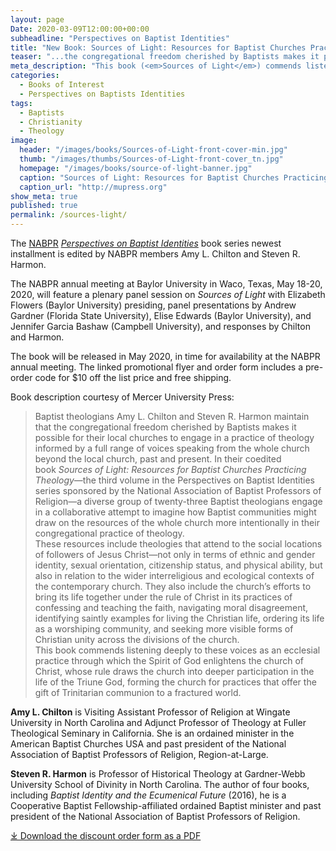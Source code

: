 ```yaml
---
layout: page
Date: 2020-03-09T12:00:00+00:00
subheadline: "Perspectives on Baptist Identities"
title: "New Book: Sources of Light: Resources for Baptist Churches Practicing Theology"
teaser: "...the congregational freedom cherished by Baptists makes it possible for their local churches to engage in a practice of theology informed by a full range of voices speaking from the whole church beyond the local church, past and present."
meta_description: "This book (<em>Sources of Light</em>) commends listening deeply to these voices as an ecclesial practice through which the Spirit of God enlightens the church of Christ, whose rule draws the church into deeper participation in the life of the Triune God, forming the church for practices that offer the gift of Trinitarian communion to a fractured world."
categories:
  - Books of Interest
  - Perspectives on Baptists Identities
tags:
  - Baptists
  - Christianity
  - Theology
image:
  header: "/images/books/Sources-of-Light-front-cover-min.jpg"
  thumb: "/images/thumbs/Sources-of-Light-front-cover_tn.jpg"
  homepage: "/images/books/source-of-light-banner.jpg"
  caption: "Sources of Light: Resources for Baptist Churches Practicing Theology, book cover"
  caption_url: "http://mupress.org"
show_meta: true
published: true
permalink: /sources-light/
---
```

The [NABPR](/) [*Perspectives on Baptist Identities*](/publications/) book series newest installment is edited by NABPR members Amy L. Chilton and Steven R. Harmon.

The NABPR annual meeting at Baylor University in Waco, Texas, May 18-20, 2020, will feature a plenary panel session on _Sources of Light_ with Elizabeth Flowers (Baylor University) presiding, panel presentations by Andrew Gardner (Florida State University), Elise Edwards (Baylor University), and Jennifer Garcia Bashaw (Campbell University), and responses by Chilton and Harmon.

The book will be released in May 2020, in time for availability at the NABPR annual meeting. The linked promotional flyer and order form includes a pre-order code for $10 off the list price and free shipping.

Book description courtesy of Mercer University Press:
> Baptist theologians Amy L. Chilton and Steven R. Harmon maintain that the congregational freedom cherished by Baptists makes it possible for their local churches to engage in a practice of theology informed by a full range of voices speaking from the whole church beyond the local church, past and present. In their coedited book _Sources of Light: Resources for Baptist Churches Practicing Theology_—the third volume in the Perspectives on Baptist Identities series sponsored by the National Association of Baptist Professors of Religion—a diverse group of twenty-three Baptist theologians engage in a collaborative attempt to imagine how Baptist communities might draw on the resources of the whole church more intentionally in their congregational practice of theology.  
These resources include theologies that attend to the social locations of followers of Jesus Christ—not only in terms of ethnic and gender identity, sexual orientation, citizenship status, and physical ability, but also in relation to the wider interreligious and ecological contexts of the contemporary church. They also include the church’s efforts to bring its life together under the rule of Christ in its practices of confessing and teaching the faith, navigating moral disagreement, identifying saintly examples for living the Christian life, ordering its life as a worshiping community, and seeking more visible forms of Christian unity across the divisions of the church.   
This book commends listening deeply to these voices as an ecclesial practice through which the Spirit of God enlightens the church of Christ, whose rule draws the church into deeper participation in the life of the Triune God, forming the church for practices that offer the gift of Trinitarian communion to a fractured world.

**Amy L. Chilton** is Visiting Assistant Professor of Religion at Wingate University in North Carolina and Adjunct Professor of Theology at Fuller Theological Seminary in California. She is an ordained minister in the American Baptist Churches USA and past president of the National Association of Baptist Professors of Religion, Region-at-Large.

**Steven R. Harmon** is Professor of Historical Theology at Gardner-Webb University School of Divinity in North Carolina. The author of four books, including _Baptist Identity and the Ecumenical Future_ (2016), he is a Cooperative Baptist Fellowship-affiliated ordained Baptist minister and past president of the National Association of Baptist Professors of Religion.



[⤓ Download the discount order form as a PDF](/pdfs/sources-of-light-discount-form.pdf)  
